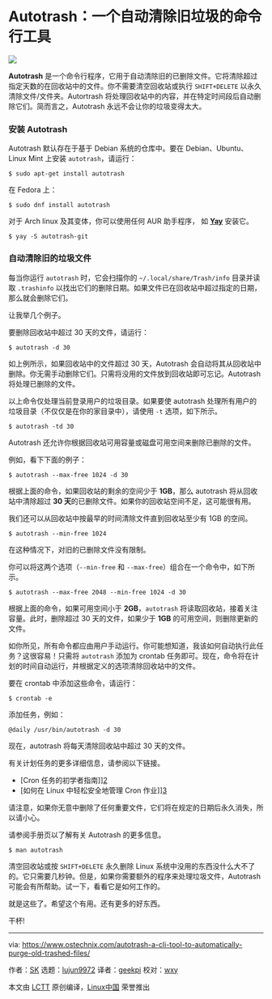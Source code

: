 Autotrash：一个自动清除旧垃圾的命令行工具
======

![](https://www.ostechnix.com/wp-content/uploads/2018/09/autotrash-720x340.png)

**Autotrash** 是一个命令行程序，它用于自动清除旧的已删除文件。它将清除超过指定天数的在回收站中的文件。你不需要清空回收站或执行 `SHIFT+DELETE` 以永久清除文件/文件夹。Autortrash 将处理回收站中的内容，并在特定时间段后自动删除它们。简而言之，Autotrash 永远不会让你的垃圾变得太大。

### 安装 Autotrash

Autotrash 默认存在于基于 Debian 系统的仓库中。要在 Debian、Ubuntu、Linux Mint 上安装 `autotrash`，请运行：

```
$ sudo apt-get install autotrash
```

在 Fedora 上：

```
$ sudo dnf install autotrash
```

对于 Arch linux 及其变体，你可以使用任何 AUR 助手程序， 如 [**Yay**][1] 安装它。

```
$ yay -S autotrash-git
```

### 自动清除旧的垃圾文件

每当你运行 `autotrash` 时，它会扫描你的 `~/.local/share/Trash/info` 目录并读取 `.trashinfo` 以找出它们的删除日期。如果文件已在回收站中超过指定的日期，那么就会删除它们。

让我举几个例子。

要删除回收站中超过 30 天的文件，请运行：

```
$ autotrash -d 30
```

如上例所示，如果回收站中的文件超过 30 天，Autotrash 会自动将其从回收站中删除。你无需手动删除它们。只需将没用的文件放到回收站即可忘记。Autotrash 将处理已删除的文件。

以上命令仅处理当前登录用户的垃圾目录。如果要使 autotrash 处理所有用户的垃圾目录（不仅仅是在你的家目录中），请使用 `-t` 选项，如下所示。

```
$ autotrash -td 30
```

Autotrash 还允许你根据回收站可用容量或磁盘可用空间来删除已删除的文件。

例如，看下下面的例子：

```
$ autotrash --max-free 1024 -d 30
```

根据上面的命令，如果回收站的剩余的空间少于 **1GB**，那么 autotrash 将从回收站中清除超过 **30 天**的已删除文件。如果你的回收站空间不足，这可能很有用。

我们还可以从回收站中按最早的时间清除文件直到回收站至少有 1GB 的空间。

```
$ autotrash --min-free 1024
```

在这种情况下，对旧的已删除文件没有限制。

你可以将这两个选项（`--min-free` 和 `--max-free`）组合在一个命令中，如下所示。

```
$ autotrash --max-free 2048 --min-free 1024 -d 30
```

根据上面的命令，如果可用空间小于 **2GB**，`autotrash` 将读取回收站，接着关注容量。此时，删除超过 30 天的文件，如果少于 **1GB** 的可用空间，则删除更新的文件。

如你所见，所有命令都应由用户手动运行。你可能想知道，我该如何自动执行此任务？这很容易！只需将 `autotrash` 添加为 crontab 任务即可。现在，命令将在计划的时间自动运行，并根据定义的选项清除回收站中的文件。

要在 crontab 中添加这些命令，请运行：

```
$ crontab -e
```

添加任务，例如：

```
@daily /usr/bin/autotrash -d 30
```

现在，autotrash 将每天清除回收站中超过 30 天的文件。

有关计划任务的更多详细信息，请参阅以下链接。

+ [Cron 任务的初学者指南]][2]
+ [如何在 Linux 中轻松安全地管理 Cron 作业]][3]

请注意，如果你无意中删除了任何重要文件，它们将在规定的日期后永久消失，所以请小心。

请参阅手册页以了解有关 Autotrash 的更多信息。

```
$ man autotrash
```

清空回收站或按 `SHIFT+DELETE` 永久删除 Linux 系统中没用的东西没什么大不了的。它只需要几秒钟。但是，如果你需要额外的程序来处理垃圾文件，Autotrash 可能会有所帮助。试一下，看看它是如何工作的。

就是这些了。希望这个有用。还有更多的好东西。

干杯!


--------------------------------------------------------------------------------

via: https://www.ostechnix.com/autotrash-a-cli-tool-to-automatically-purge-old-trashed-files/

作者：[SK][a]
选题：[lujun9972](https://github.com/lujun9972)
译者：[geekpi](https://github.com/geekpi)
校对：[wxy](https://github.com/wxy)

本文由 [LCTT](https://github.com/LCTT/TranslateProject) 原创编译，[Linux中国](https://linux.cn/) 荣誉推出

[a]: https://www.ostechnix.com/author/sk/
[1]: https://www.ostechnix.com/yay-found-yet-another-reliable-aur-helper/
[2]: https://www.ostechnix.com/a-beginners-guide-to-cron-jobs/
[3]: https://www.ostechnix.com/how-to-easily-and-safely-manage-cron-jobs-in-linux/
